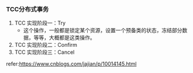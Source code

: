 ### TCC分布式事务

1. TCC 实现阶段一：Try
   - 这个操作，一般都是锁定某个资源，设置一个预备类的状态，冻结部分数据，等等，大概都是这类操作。
2. TCC 实现阶段二：Confirm
3. TCC 实现阶段三：Cancel



refer:https://www.cnblogs.com/jajian/p/10014145.html

